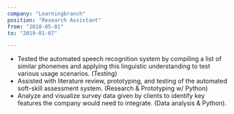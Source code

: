 ```yaml
---
company: "Learningbranch"
position: "Research Assistant"
from: "2018-05-01"
to: "2019-01-07"

---
```

* Tested the automated speech recognition system by compiling a list of similar phonemes and applying this linguistic understanding to test various usage scenarios. (Testing)
* Assisted with literature review, prototyping, and testing of the automated soft-skill assessment system. (Research & Prototyping w/ Python)
* Analyze and visualize survey data given by clients to identify key features the company would need to integrate. (Data analysis & Python).
